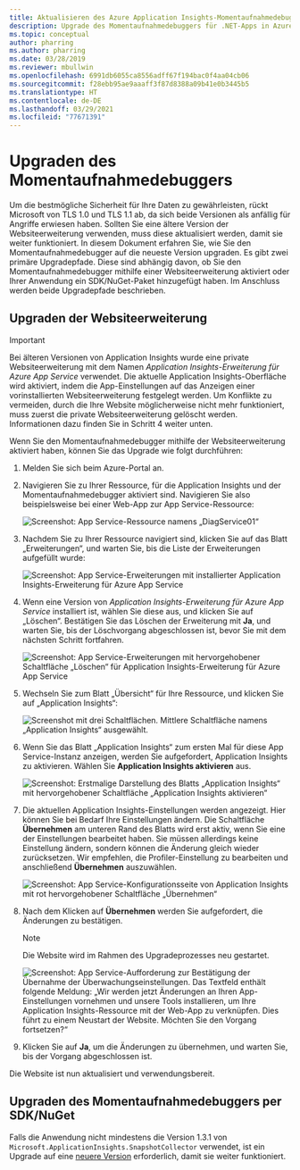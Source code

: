 ```yaml
---
title: Aktualisieren des Azure Application Insights-Momentaufnahmedebuggers
description: Upgrade des Momentaufnahmedebuggers für .NET-Apps in Azure App Services oder über NuGet-Pakete auf die neueste Version
ms.topic: conceptual
author: pharring
ms.author: pharring
ms.date: 03/28/2019
ms.reviewer: mbullwin
ms.openlocfilehash: 6991db6055ca8556adff67f194bac0f4aa04cb06
ms.sourcegitcommit: f28ebb95ae9aaaff3f87d8388a09b41e0b3445b5
ms.translationtype: HT
ms.contentlocale: de-DE
ms.lasthandoff: 03/29/2021
ms.locfileid: "77671391"
---
```

# <a name="upgrading-the-snapshot-debugger"></a>Upgraden des Momentaufnahmedebuggers

Um die bestmögliche Sicherheit für Ihre Daten zu gewährleisten, rückt Microsoft von TLS 1.0 und TLS 1.1 ab, da sich beide Versionen als anfällig für Angriffe erwiesen haben. Sollten Sie eine ältere Version der Websiteerweiterung verwenden, muss diese aktualisiert werden, damit sie weiter funktioniert. In diesem Dokument erfahren Sie, wie Sie den Momentaufnahmedebugger auf die neueste Version upgraden. Es gibt zwei primäre Upgradepfade. Diese sind abhängig davon, ob Sie den Momentaufnahmedebugger mithilfe einer Websiteerweiterung aktiviert oder Ihrer Anwendung ein SDK/NuGet-Paket hinzugefügt haben. Im Anschluss werden beide Upgradepfade beschrieben. 

## <a name="upgrading-the-site-extension"></a>Upgraden der Websiteerweiterung

> [!IMPORTANT]
> Bei älteren Versionen von Application Insights wurde eine private Websiteerweiterung mit dem Namen _Application Insights-Erweiterung für Azure App Service_ verwendet. Die aktuelle Application Insights-Oberfläche wird aktiviert, indem die App-Einstellungen auf das Anzeigen einer vorinstallierten Websiteerweiterung festgelegt werden.
> Um Konflikte zu vermeiden, durch die Ihre Website möglicherweise nicht mehr funktioniert, muss zuerst die private Websiteerweiterung gelöscht werden. Informationen dazu finden Sie in Schritt 4 weiter unten.

Wenn Sie den Momentaufnahmedebugger mithilfe der Websiteerweiterung aktiviert haben, können Sie das Upgrade wie folgt durchführen:

1. Melden Sie sich beim Azure-Portal an.
2. Navigieren Sie zu Ihrer Ressource, für die Application Insights und der Momentaufnahmedebugger aktiviert sind. Navigieren Sie also beispielsweise bei einer Web-App zur App Service-Ressource:

   ![Screenshot: App Service-Ressource namens „DiagService01“](./media/snapshot-debugger-upgrade/app-service-resource.png)

3. Nachdem Sie zu Ihrer Ressource navigiert sind, klicken Sie auf das Blatt „Erweiterungen“, und warten Sie, bis die Liste der Erweiterungen aufgefüllt wurde:

   ![Screenshot: App Service-Erweiterungen mit installierter Application Insights-Erweiterung für Azure App Service](./media/snapshot-debugger-upgrade/application-insights-site-extension-to-be-deleted.png)

4. Wenn eine Version von _Application Insights-Erweiterung für Azure App Service_ installiert ist, wählen Sie diese aus, und klicken Sie auf „Löschen“. Bestätigen Sie das Löschen der Erweiterung mit **Ja**, und warten Sie, bis der Löschvorgang abgeschlossen ist, bevor Sie mit dem nächsten Schritt fortfahren.

   ![Screenshot: App Service-Erweiterungen mit hervorgehobener Schaltfläche „Löschen“ für Application Insights-Erweiterung für Azure App Service](./media/snapshot-debugger-upgrade/application-insights-site-extension-delete.png)

5. Wechseln Sie zum Blatt „Übersicht“ für Ihre Ressource, und klicken Sie auf „Application Insights“:

   ![Screenshot mit drei Schaltflächen. Mittlere Schaltfläche namens „Application Insights“ ausgewählt.](./media/snapshot-debugger-upgrade/application-insights-button.png)

6. Wenn Sie das Blatt „Application Insights“ zum ersten Mal für diese App Service-Instanz anzeigen, werden Sie aufgefordert, Application Insights zu aktivieren. Wählen Sie **Application Insights aktivieren** aus.
 
   ![Screenshot: Erstmalige Darstellung des Blatts „Application Insights“ mit hervorgehobener Schaltfläche „Application Insights aktivieren“](./media/snapshot-debugger-upgrade/turn-on-application-insights.png)

7. Die aktuellen Application Insights-Einstellungen werden angezeigt. Hier können Sie bei Bedarf Ihre Einstellungen ändern. Die Schaltfläche **Übernehmen** am unteren Rand des Blatts wird erst aktiv, wenn Sie eine der Einstellungen bearbeitet haben. Sie müssen allerdings keine Einstellung ändern, sondern können die Änderung gleich wieder zurücksetzen. Wir empfehlen, die Profiler-Einstellung zu bearbeiten und anschließend **Übernehmen** auszuwählen.

   ![Screenshot: App Service-Konfigurationsseite von Application Insights mit rot hervorgehobener Schaltfläche „Übernehmen“](./media/snapshot-debugger-upgrade/view-application-insights-data.png)

8. Nach dem Klicken auf **Übernehmen** werden Sie aufgefordert, die Änderungen zu bestätigen.

    > [!NOTE]
    > Die Website wird im Rahmen des Upgradeprozesses neu gestartet.

   ![Screenshot: App Service-Aufforderung zur Bestätigung der Übernahme der Überwachungseinstellungen. Das Textfeld enthält folgende Meldung: „Wir werden jetzt Änderungen an Ihren App-Einstellungen vornehmen und unsere Tools installieren, um Ihre Application Insights-Ressource mit der Web-App zu verknüpfen. Dies führt zu einem Neustart der Website. Möchten Sie den Vorgang fortsetzen?“](./media/snapshot-debugger-upgrade/apply-monitoring-settings.png)

9. Klicken Sie auf **Ja**, um die Änderungen zu übernehmen, und warten Sie, bis der Vorgang abgeschlossen ist.

Die Website ist nun aktualisiert und verwendungsbereit.

## <a name="upgrading-snapshot-debugger-using-sdknuget"></a>Upgraden des Momentaufnahmedebuggers per SDK/NuGet

Falls die Anwendung nicht mindestens die Version 1.3.1 von `Microsoft.ApplicationInsights.SnapshotCollector` verwendet, ist ein Upgrade auf eine [neuere Version](https://www.nuget.org/packages/Microsoft.ApplicationInsights.SnapshotCollector) erforderlich, damit sie weiter funktioniert.
